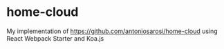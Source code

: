 # home-cloud
My implementation of https://github.com/antoniosarosi/home-cloud using React Webpack Starter and Koa.js
